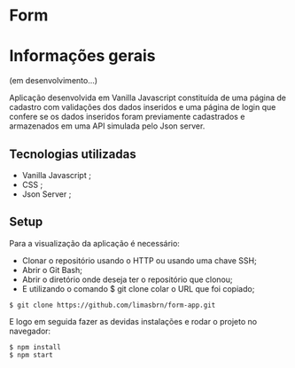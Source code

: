 # Form

# Informações gerais

(em desenvolvimento...)

Aplicação desenvolvida em Vanilla Javascript constituída de uma página de cadastro com validações dos dados inseridos e uma página de login que confere se os dados inseridos foram previamente cadastrados e armazenados em uma API simulada pelo Json server.

## Tecnologias utilizadas

* Vanilla Javascript ;
* CSS ;
* Json Server ;

## Setup

Para a visualização da aplicação é necessário:

* Clonar o repositório usando o HTTP ou usando uma chave SSH;
* Abrir o Git Bash;
* Abrir o diretório onde deseja ter o repositório que clonou;
* E utilizando o comando $ git clone colar o URL que foi copiado;

```
$ git clone https://github.com/limasbrn/form-app.git
```
E logo em seguida fazer as devidas instalações e rodar o projeto no navegador:
```
$ npm install
$ npm start
```
